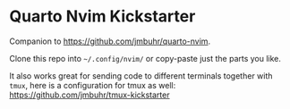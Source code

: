 # Quarto Nvim Kickstarter

Companion to <https://github.com/jmbuhr/quarto-nvim>.

Clone this repo into `~/.config/nvim/`
or copy-paste just the parts you like.

It also works great for sending code to different terminals
together with `tmux`, here is a configuration for tmux as well:
<https://github.com/jmbuhr/tmux-kickstarter>


